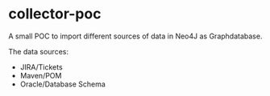 # collector-poc

A small POC to import different sources of data in Neo4J as Graphdatabase.

The data sources:
* JIRA/Tickets
* Maven/POM
* Oracle/Database Schema
